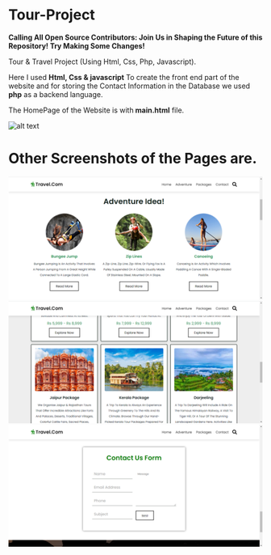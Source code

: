 # Tour-Project
<b>Calling All Open Source Contributors: Join Us in Shaping the Future of this Repository! Try Making Some Changes!</b> 

Tour &amp; Travel Project (Using Html, Css, Php, Javascript).

Here I used <b>Html, Css & javascript</b> To create the front end part of the website and for storing the Contact Information in the Database we used <b>php</b> as a backend language.

The HomePage of the Website is with<b> main.html</b> file.

![alt text](https://github.com/sharmayash9690/Tour-Project/blob/main/screenshot/home.PNG?raw=true)

<h1><b>Other Screenshots of the Pages are.</b></h1>

![alt text](https://github.com/sharmayash9690/Tour-Project-main/blob/cdb2d9281aca9c7da8304478c053895f7b4360e7/Tour-Project-main/screenshot/adventure.PNG)
![alt text](https://github.com/sharmayash9690/Tour-Project-main/blob/ec6aa4a6cd58b141b3563e3a69910530b33cb230/Tour-Project-main/screenshot/package2.PNG)
![alt text](https://github.com/sharmayash9690/Tour-Project-main/blob/ec6aa4a6cd58b141b3563e3a69910530b33cb230/Tour-Project-main/screenshot/contact.PNG)

